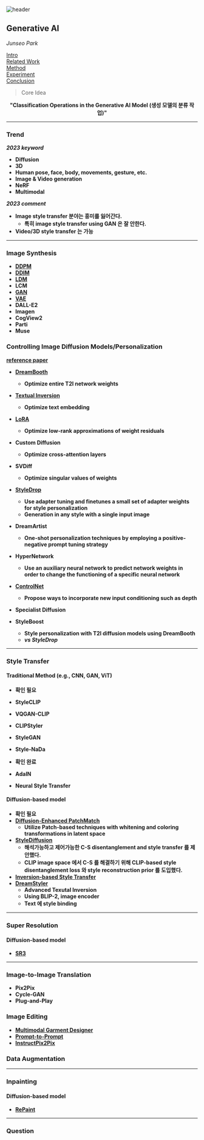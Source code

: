 ![header](https://capsule-render.vercel.app/api?type=waving&color=auto&height=80&section=header&text=Welcome%20Paper%20Review&fontSize=50)


## Generative AI
*Junseo Park*

[Intro](#intro)</br>
[Related Work](#related-work)</br>
[Method](#method)</br>
[Experiment](#experiment)</br>
[Conclusion](#conclusion)</br>

> Core Idea
<div align=center>
<strong>"Classification Operations in the Generative AI Model (생성 모델의 분류 작업)"</strong></br>
</div>

***
### <strong>Trend<strong>
*2023 keyword*
- Diffusion
- 3D
- Human pose, face, body, movements, gesture, etc.
- Image & Video generation
- NeRF
- Multimodal

*2023 comment*
- Image style transfer 분야는 흥미를 잃어간다.
  - 특히 image style transfer using GAN 은 잘 안한다.
- Video/3D style transfer 는 가능

***
### <strong>Image Synthesis<strong>
- <a href='../DDPM_231112_174348.pdf'>DDPM</a>
- <a href='../DDIM/DDIM.md'>DDIM</a>
- <a href='../Latent Diffusion Model_230315_164557.pdf'>LDM</a>
- LCM
- <a href='../Generative Adversarial Nets_230512_221610.pdf'>GAN</a>
- <a href='../VAE_230706_175059.pdf'>VAE</a>
- DALL-E2
- Imagen
- CogView2
- Parti
- Muse

### <strong>Controlling Image Diffusion Models/Personalization</strong>

<a href='https://arxiv.org/pdf/2307.06949.pdf'>reference paper</a>

- <a href='/이론 pdf 파일/딥러닝 논문/DreamBooth/DreamBooth.md'>DreamBooth</a>
  - Optimize entire T2I network weights
- <a href='/이론 pdf 파일/딥러닝 논문/Textual_inversion/Textual_inversion.md'>Textual Inversion</a>
  - Optimize text embedding
- <a href='/이론 pdf 파일/딥러닝 논문/LoRA_231007_193848.pdf'>LoRA</a>
  - Optimize low-rank approximations of weight residuals
- Custom Diffusion
  - Optimize cross-attention layers
- SVDiff
  - Optimize singular values of weights
- <a href='/이론 pdf 파일/딥러닝 논문/StyleDrop_230626_130819.pdf'>StyleDrop</a>
  - Use adapter tuning and finetunes a small set of adapter weights for style personalization
  - Generation in any style with a single input image
- DreamArtist
  - One-shot personalization techniques by employing a positive-negative prompt tuning strategy
- HyperNetwork
  - Use an auxiliary neural network to predict network weights in order to change the functioning of a specific neural network
- <a href='/이론 pdf 파일/딥러닝 논문/ControlNet_231018_163832.pdf'>ControlNet</a>
  - Propose ways to incorporate new input conditioning such as depth
- Specialist Diffusion

- StyleBoost
  - Style personalization with T2I diffusion models using DreamBooth
  - *vs StyleDrop*


***

### <strong>Style Transfer</strong>
#### Traditional Method (e.g., CNN, GAN, ViT)
- 확인 필요
- StyleCLIP
- VQGAN-CLIP
- CLIPStyler
- StyleGAN
- Style-NaDa

- 확인 완료
- AdaIN
- Neural Style Transfer

#### Diffusion-based model
- 확인 필요
- <a href='/이론 pdf 파일/딥러닝 논문/PatchMatch/PatchMatch.md'>Diffusion-Enhanced PatchMatch</a>
  - Utilize Patch-based techniques with whitening and coloring transformations in latent space  
- <a href='/이론 pdf 파일/딥러닝 논문/StyleDiffusion/StyleDiffusion.md'>StyleDiffusion</a>
  - 해석가능하고 제어가능한 C-S disentanglement and style transfer 를 제안했다.
  - CLIP image space 에서 C-S 를 해결하기 위해 CLIP-based style disentanglement loss 와 style reconstruction prior 를 도입했다. 
- <a href='/이론 pdf 파일/딥러닝 논문/Inversion-based-style-transfer/Inversion-based-style-transfer.md'>Inversion-based Style Transfer</a>
- <a href='../DreamStyler_231001_142049.pdf'>DreamStyler</a>
  - Advanced Texutal Inversion
  - Using BLIP-2, image encoder
  - Text 에 style binding

***

### <strong>Super Resolution</strong>
#### Diffusion-based model
- <a href='../SR3/SR3.md'>SR3</a>


***

### <strong>Image-to-Image Translation</strong>
- Pix2Pix
- Cycle-GAN
- Plug-and-Play

### <strong>Image Editing</strong>
- <a href='../Multimodal Garment Designer_231015_171057.pdf'>Multimodal Garment Designer</a>
- <a href='../Prompt to prompt image editing with attention_231004_124613.pdf'>Prompt-to-Prompt</a>
- <a href='../InstructPix2Pix_231014_141433.pdf'>InstructPix2Pix</a>

### <strong>Data Augmentation</strong>


***

### <strong>Inpainting</strong>

#### Diffusion-based model
- <a href='../Repaint/RePaint  Inpainting using Denoising Diffusion Probabilistic Models.md'>RePaint</a>

***

### <strong>Question</strong>


